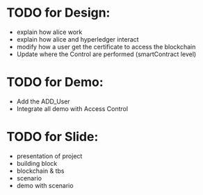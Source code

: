 # TODO for Design:  
  - explain how alice work
  - explain how alice and hyperledger interact
  - modify how a user get the certificate to access the blockchain
  - Update where the Control are performed (smartContract level)

# TODO for Demo:
  - Add the ADD_User
  - Integrate all demo with Access Control

# TODO for Slide:
  - presentation of project
  - building block
  - blockchain & tbs
  - scenario
  - demo with scenario
